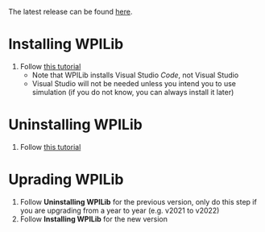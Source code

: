 The latest release can be found [here](https://github.com/wpilibsuite/allwpilib/releases).

# Installing WPILib

1. Follow [this tutorial](https://docs.wpilib.org/en/stable/docs/zero-to-robot/step-2/wpilib-setup.html)
    - Note that WPILib installs Visual Studio *Code*, not Visual Studio 
    - Visual Studio will not be needed unless you intend you to use simulation (if you do not know, you can always install it later)

# Uninstalling WPILib

1. Follow [this tutorial](https://docs.wpilib.org/en/stable/docs/zero-to-robot/step-2/wpilib-setup.html#uninstalling)

# Uprading WPILib

1. Follow **Uninstalling WPILib** for the previous version, only do this step if you are upgrading from a year to year (e.g. v2021 to v2022)
2. Follow **Installing WPILib** for the new version
